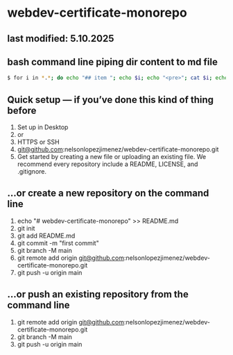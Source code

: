 # webdev-certificate-monorepo

## last modified: 5.10.2025

## bash command line piping dir content to md file

``` sh
$ for i in *.*; do echo "## item "; echo $i; echo "<pre>"; cat $i; echo "</pre>";echo ; done > all.md
```


## Quick setup — if you’ve done this kind of thing before

1. Set up in Desktop
1. or
1. HTTPS or SSH
1. git@github.com:nelsonlopezjimenez/webdev-certificate-monorepo.git
1. Get started by creating a new file or uploading an existing file. We recommend every repository include a README, LICENSE, and .gitignore.

## …or create a new repository on the command line
1. echo "# webdev-certificate-monorepo" >> README.md
1. git init
1. git add README.md
1. git commit -m "first commit"
1. git branch -M main
1. git remote add origin git@github.com:nelsonlopezjimenez/webdev-certificate-monorepo.git
1. git push -u origin main

## …or push an existing repository from the command line
1. git remote add origin git@github.com:nelsonlopezjimenez/webdev-certificate-monorepo.git
1. git branch -M main
1. git push -u origin main
